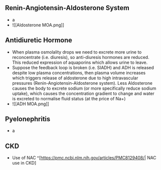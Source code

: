 ## Renin-Angiotensin-Aldosterone System
 - a
 - ![[Aldosterone MOA.png]]


## Antidiuretic Hormone
 - When plasma osmolality drops we need to excrete more urine to reconcentrate (i.e. diuresis), so anti-diuresis hormones are reduced. This reduced expression of aquaporins which allows urine to leave.
 - Suppose the feedback loop is broken (i.e. SIADH) and ADH is released despite low plasma concentrations, then plasma volume increases which triggers release of aldosterone due to high intravascular pressures (Renin-Angiotensin-Aldosterone system). Less Aldosterone causes the body to excrete sodium (or more specifically reduce sodium uptake), which causes the concentration gradient to change and water is excreted to normalise fluid status (at the price of Na+)
 - ![[ADH MOA.png]]
## Pyelonephritis
 - a
## CKD
 - Use of NAC ^[https://pmc.ncbi.nlm.nih.gov/articles/PMC8129408/| NAC use in CKD]